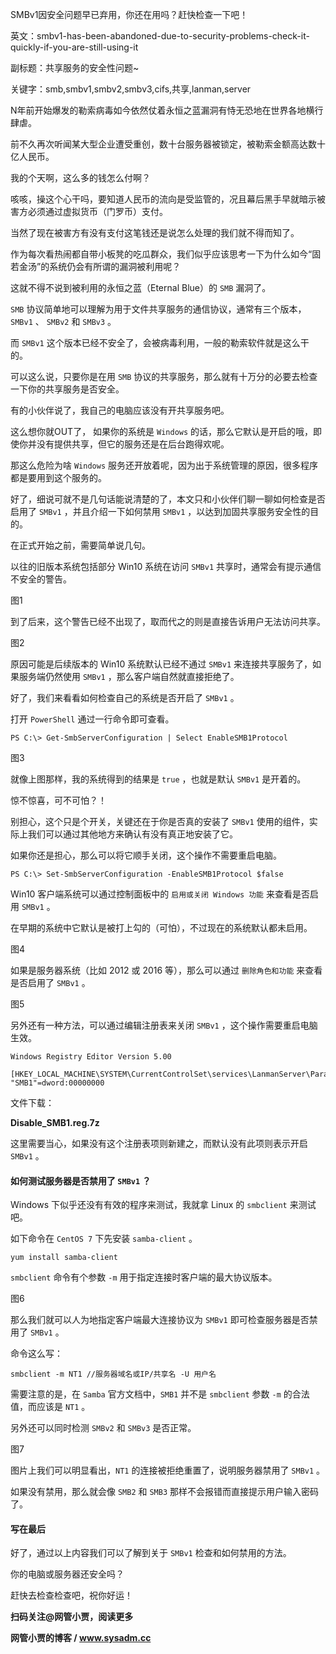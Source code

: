 SMBv1因安全问题早已弃用，你还在用吗？赶快检查一下吧！

英文：smbv1-has-been-abandoned-due-to-security-problems-check-it-quickly-if-you-are-still-using-it

副标题：共享服务的安全性问题~

关键字：smb,smbv1,smbv2,smbv3,cifs,共享,lanman,server



N年前开始爆发的勒索病毒如今依然仗着永恒之蓝漏洞有恃无恐地在世界各地横行肆虐。

前不久再次听闻某大型企业遭受重创，数十台服务器被锁定，被勒索金额高达数十亿人民币。

我的个天啊，这么多的钱怎么付啊？

咳咳，操这个心干吗，要知道人民币的流向是受监管的，况且幕后黑手早就暗示被害方必须通过虚拟货币（门罗币）支付。

当然了现在被害方有没有支付这笔钱还是说怎么处理的我们就不得而知了。

作为每次看热闹都自带小板凳的吃瓜群众，我们似乎应该思考一下为什么如今“固若金汤”的系统仍会有所谓的漏洞被利用呢？

这就不得不说到被利用的永恒之蓝（Eternal Blue）的 `SMB` 漏洞了。



`SMB` 协议简单地可以理解为用于文件共享服务的通信协议，通常有三个版本，`SMBv1` 、 `SMBv2` 和 `SMBv3` 。

而 `SMBv1` 这个版本已经不安全了，会被病毒利用，一般的勒索软件就是这么干的。

可以这么说，只要你是在用 `SMB` 协议的共享服务，那么就有十万分的必要去检查一下你的共享服务是否安全。

有的小伙伴说了，我自己的电脑应该没有开共享服务吧。

这么想你就OUT了， 如果你的系统是 `Windows` 的话，那么它默认是开启的哦，即使你并没有提供共享，但它的服务还是在后台跑得欢呢。

那这么危险为啥 `Windows` 服务还开放着呢，因为出于系统管理的原因，很多程序都是要用到这个服务的。

好了，细说可就不是几句话能说清楚的了，本文只和小伙伴们聊一聊如何检查是否启用了 `SMBv1` ，并且介绍一下如何禁用 `SMBv1` ，以达到加固共享服务安全性的目的。



在正式开始之前，需要简单说几句。

以往的旧版本系统包括部分 Win10 系统在访问 `SMBv1` 共享时，通常会有提示通信不安全的警告。

图1



到了后来，这个警告已经不出现了，取而代之的则是直接告诉用户无法访问共享。

图2



原因可能是后续版本的 Win10 系统默认已经不通过 `SMBv1` 来连接共享服务了，如果服务端仍然使用 `SMBv1` ，那么客户端自然就直接拒绝了。



好了，我们来看看如何检查自己的系统是否开启了 `SMBv1` 。

打开 `PowerShell` 通过一行命令即可查看。

```
PS C:\> Get-SmbServerConfiguration | Select EnableSMB1Protocol
```

图3



就像上图那样，我的系统得到的结果是 `true` ，也就是默认 `SMBv1` 是开着的。

惊不惊喜，可不可怕？！

别担心，这个只是个开关，关键还在于你是否真的安装了 `SMBv1` 使用的组件，实际上我们可以通过其他地方来确认有没有真正地安装了它。

如果你还是担心，那么可以将它顺手关闭，这个操作不需要重启电脑。

```
PS C:\> Set-SmbServerConfiguration -EnableSMB1Protocol $false
```





Win10 客户端系统可以通过控制面板中的 `启用或关闭 Windows 功能` 来查看是否启用 `SMBv1` 。

在早期的系统中它默认是被打上勾的（可怕），不过现在的系统默认都未启用。

图4



如果是服务器系统（比如 2012 或 2016 等），那么可以通过 `删除角色和功能` 来查看是否启用了 `SMBv1` 。

图5



另外还有一种方法，可以通过编辑注册表来关闭 `SMBv1` ，这个操作需要重启电脑生效。

```
Windows Registry Editor Version 5.00

[HKEY_LOCAL_MACHINE\SYSTEM\CurrentControlSet\services\LanmanServer\Parameters]
"SMB1"=dword:00000000
```

文件下载：

**Disable_SMB1.reg.7z**



这里需要当心，如果没有这个注册表项则新建之，而默认没有此项则表示开启 `SMBv1` 。





#### 如何测试服务器是否禁用了 `SMBv1` ？

Windows 下似乎还没有有效的程序来测试，我就拿 Linux 的 `smbclient` 来测试吧。

如下命令在 `CentOS 7` 下先安装 `samba-client` 。

```
yum install samba-client
```



`smbclient` 命令有个参数 `-m` 用于指定连接时客户端的最大协议版本。

图6



那么我们就可以人为地指定客户端最大连接协议为 `SMBv1` 即可检查服务器是否禁用了 `SMBv1` 。

命令这么写：

```
smbclient -m NT1 //服务器域名或IP/共享名 -U 用户名
```



需要注意的是，在 `Samba` 官方文档中，`SMB1` 并不是 `smbclient` 参数 `-m` 的合法值，而应该是 `NT1` 。

另外还可以同时检测 `SMBv2`  和 `SMBv3` 是否正常。

图7



图片上我们可以明显看出，`NT1` 的连接被拒绝重置了，说明服务器禁用了 `SMBv1` 。

如果没有禁用，那么就会像 `SMB2` 和 `SMB3` 那样不会报错而直接提示用户输入密码了。



#### 写在最后

好了，通过以上内容我们可以了解到关于 `SMBv1` 检查和如何禁用的方法。

你的电脑或服务器还安全吗？

赶快去检查检查吧，祝你好运！



**扫码关注@网管小贾，阅读更多**

**网管小贾的博客 / www.sysadm.cc**
